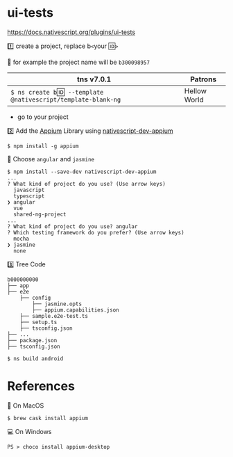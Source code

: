 # ui-tests



https://docs.nativescript.org/plugins/ui-tests

:one: create a project, replace b`<`your :id:`>`

:pushpin: for example the project name will be `b300098957` 

|  tns v7.0.1                                                                  |  Patrons                          |
|------------------------------------------------------------------------------|-----------------------------------|
| `$ ns create b`:id:` --template @nativescript/template-blank-ng`             |  Hellow World                     |

* go to your project 

:two: Add the [Appium](http://appium.io) Library using [nativescript-dev-appium](https://github.com/NativeScript/nativescript-dev-appium)

```
$ npm install -g appium
```

:pushpin: Choose `angular` and `jasmine`

```
$ npm install --save-dev nativescript-dev-appium
...
? What kind of project do you use? (Use arrow keys)
  javascript 
  typescript 
❯ angular 
  vue 
  shared-ng-project 
...
? What kind of project do you use? angular
? Which testing framework do you prefer? (Use arrow keys)
  mocha 
❯ jasmine 
  none 
```

:three: Tree Code

```
b000000000
├── app
├── e2e
    ├── config
        ├── jasmine.opts
        ├── appium.capabilities.json
    ├── sample.e2e-test.ts
    ├── setup.ts
    ├── tsconfig.json
├── ...
├── package.json
├── tsconfig.json
```


```
$ ns build android
```


# References

:apple: On MacOS

```
$ brew cask install appium
```

:computer: On Windows

```
PS > choco install appium-desktop
```
